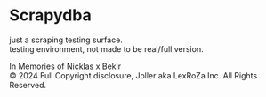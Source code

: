 # Scrapydba
just a scraping testing surface. <br />
testing environment, not made to be real/full version. <br />

In Memories of Nicklas x Bekir <br />
© 2024 Full Copyright disclosure, Joller aka LexRoZa Inc. All Rights Reserved. 
